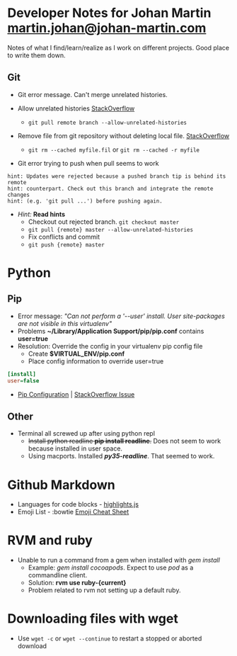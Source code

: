 # Developer Notes for Johan Martin [martin.johan@johan-martin.com](mailto:martin.johan@johan-martin.com)
Notes of what I find/learn/realize as I work on different projects. Good place to write them down.

## Git
* Git error message. Can't merge unrelated histories.
* Allow unrelated histories [StackOverflow](http://stackoverflow.com/questions/37937984/git-refusing-to-merge-unrelated-histories)
  * ```git pull remote branch --allow-unrelated-histories```

* Remove file from git repository without deleting local file. [StackOverflow](http://stackoverflow.com/questions/1143796/remove-a-file-from-a-git-repository-without-deleting-it-from-the-local-filesyste)
  * ```git rm --cached myfile.fil``` or ```git rm --cached -r myfile```

* Git error trying to push when pull seems to work

```
hint: Updates were rejected because a pushed branch tip is behind its remote
hint: counterpart. Check out this branch and integrate the remote changes
hint: (e.g. 'git pull ...') before pushing again.
```
* *Hint:* **Read hints**
  * Checkout out rejected branch. ```git checkout master```
  * ```git pull {remote} master --allow-unrelated-histories```
  * Fix conflicts and commit
  * ```git push {remote} master```

# Python
## Pip
* Error message: *"Can not perform a '--user' install. User site-packages are not visible in this virtualenv"*
* Problems **~/Library/Application Support/pip/pip.conf** contains **user=true**
* Resolution: Override the config in your virtualenv pip config file
	* Create **$VIRTUAL_ENV/pip.conf**
	* Place config information to override user=true
```Ini
[install]
user=false
```
* [Pip Configuration](https://pip.pypa.io/en/stable/user_guide/#configuration) | [StackOverflow Issue](http://stackoverflow.com/questions/30604952/pip-default-behavior-conflicts-with-virtualenv)
## Other
* Terminal all screwed up after using python repl
	* ~~Install python readline **pip install readline**.~~ Does not seem to work because installed in user space.
	* Using macports. Installed ***py35-readline***. That seemed to work.

# Github Markdown
* Languages for code blocks - [highlights.js](https://highlightjs.org/static/demo/)
* Emoji List - :bowtie [Emoji Cheat Sheet](http://www.webpagefx.com/tools/emoji-cheat-sheet/)


# RVM and ruby
* Unable to run a command from a gem when installed with *gem install*
  * Example: *gem install cocoapods*. Expect to use *pod* as a commandline client.
  * Solution: **rvm use ruby-{current}**
  * Problem related to rvm not setting up a default ruby.

# Downloading files with wget
* Use ```wget -c``` or ```wget --continue``` to restart a stopped or aborted download
